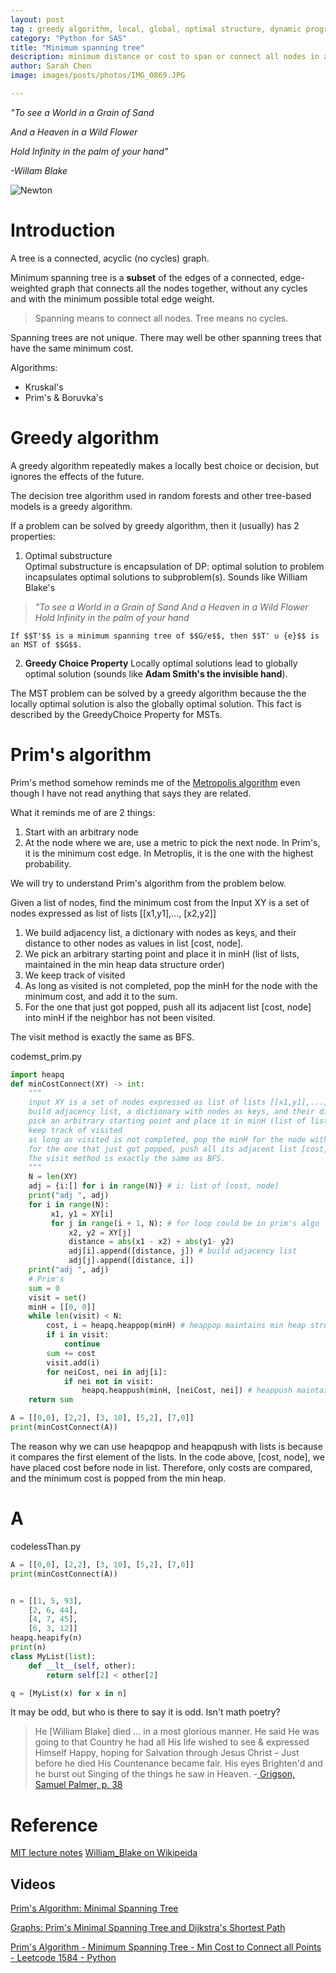 ```yaml
---
layout: post
tag : greedy algorithm, local, global, optimal structure, dynamic programming, BFS, Prim's, min heap
category: "Python for SAS"
title: "Minimum spanning tree"
description: minimum distance or cost to span or connect all nodes in a tree using Prim's algorithm and greedy algorithm
author: Sarah Chen
image: images/posts/photos/IMG_0869.JPG

---
```

*"To see a World in a Grain of Sand*

*And a Heaven in a Wild Flower*

*Hold Infinity in the palm of your hand"*

*-Willam Blake*

![Newton](https://upload.wikimedia.org/wikipedia/commons/thumb/0/0e/Newton-WilliamBlake.jpg/330px-Newton-WilliamBlake.jpg)

# Introduction

A tree is a connected, acyclic (no cycles) graph.

Minimum spanning tree is a **subset** of the edges of a connected, edge-weighted graph that connects all the nodes together, without any cycles and with the minimum possible total edge weight.  

> Spanning means to connect all nodes. 
> Tree means no cycles. 

Spanning trees are not unique.  There may well be other spanning trees that have the same minimum cost. 

Algorithms: 
- Kruskal's
- Prim's & Boruvka's

# Greedy algorithm

A greedy algorithm repeatedly makes a locally best choice or decision, but ignores the effects of the future.  

The decision tree algorithm used in random forests and other tree-based models is a greedy algorithm. 

If a problem can be solved by greedy algorithm, then it (usually) has 2 properties:
1. Optimal substructure   
    Optimal substructure is encapsulation of DP: optimal solution to problem incapsulates optimal solutions to subproblem(s). Sounds like William Blake's 
    
> *"To see a World in a Grain of Sand*
> *And a Heaven in a Wild Flower* 
> *Hold Infinity in the palm of your hand* 


    If $$T'$$ is a minimum spanning tree of $$G/e$$, then $$T' ∪ {e}$$ is an MST of $$G$$. 

2. **Greedy Choice Property**
    Locally optimal solutions lead to globally optimal solution (sounds like **Adam Smith's the invisible hand**). 

The MST problem can be solved by a greedy algorithm because the the locally optimal solution is also the globally optimal solution. This fact is described by the GreedyChoice Property for MSTs. 

# Prim's algorithm
Prim's method somehow reminds me of the [Metropolis algorithm](https://en.wikipedia.org/wiki/Metropolis%E2%80%93Hastings_algorithm) even though I have not read anything that says they are related.   

What it reminds me of are 2 things:
1. Start with an arbitrary node
2. At the node where we are, use a metric to pick the next node.  In Prim's, it is the minimum cost edge.  In Metroplis, it is the one with the highest probability. 

We will try to understand Prim's algorithm from the problem below. 

Given a list of nodes, find the minimum cost from the 
Input XY is a set of nodes expressed as list of lists [[x1,y1],..., [x2,y2]]

1. We build adjacency list, a dictionary with nodes as keys, and their distance to other nodes as values in list [cost, node]. 
2. We pick an arbitrary starting point and place it in minH (list of lists, maintained in the min heap data structure order)
3. We keep track of visited
4. As long as visited is not completed, pop the minH for the node with the minimum cost, and add it to the sum.
5. For the one that just got popped, push all its adjacent list [cost, node] into minH if the neighbor has not been visited. 

The visit method is exactly the same as BFS.

<div class="code-head"><span>code</span>mst_prim.py</div>

```python
import heapq
def minCostConnect(XY) -> int:
    """
    input XY is a set of nodes expressed as list of lists [[x1,y1],..., [x2,y2]]
    build adjacency list, a dictionary with nodes as keys, and their distance to other nodes as values in list [cost, node]
    pick an arbitrary starting point and place it in minH (list of lists, maintained in the min heap data structure order)
    keep track of visited
    as long as visited is not completed, pop the minH for the node with the minimum cost, and add it to the sum.
    for the one that just got popped, push all its adjacent list [cost, node] into minH if the neighbor has not been visited. 
    The visit method is exactly the same as BFS.
    """
    N = len(XY)
    adj = {i:[] for i in range(N)} # i: list of [cost, node]
    print("adj ", adj)
    for i in range(N):
         x1, y1 = XY[i]
         for j in range(i + 1, N): # for loop could be in prim's algo 
             x2, y2 = XY[j]
             distance = abs(x1 - x2) + abs(y1- y2)
             adj[i].append([distance, j]) # build adjacency list
             adj[j].append([distance, i])
    print("adj ", adj)
    # Prim's
    sum = 0
    visit = set()
    minH = [[0, 0]] 
    while len(visit) < N:
        cost, i = heapq.heappop(minH) # heappop maintains min heap structure
        if i in visit:
            continue
        sum += cost
        visit.add(i)
        for neiCost, nei in adj[i]:
            if nei not in visit:
                heapq.heappush(minH, [neiCost, nei]) # heappush maintains min heap structure
    return sum 

A = [[0,0], [2,2], [3, 10], [5,2], [7,0]]
print(minCostConnect(A))
```

The reason why we can use heapqpop and heapqpush with lists is because it compares the first element of the lists. In the code above, [cost, node], we have placed cost before node in list.  Therefore, only costs are compared, and the minimum cost is popped from the min heap. 
<!-- https://stackoverflow.com/questions/45892736/python-heapq-how-do-i-sort-the-heap-using-nth-element-of-the-list-of-lists -->
# A
<div class="code-head"><span>code</span>lessThan.py</div>

```python
A = [[0,0], [2,2], [3, 10], [5,2], [7,0]]
print(minCostConnect(A))


n = [[1, 5, 93],
    [2, 6, 44],
    [4, 7, 45],
    [6, 3, 12]]
heapq.heapify(n)
print(n)
class MyList(list):
    def __lt__(self, other):
        return self[2] < other[2]

q = [MyList(x) for x in n]
```

It may be odd, but who is there to say it is odd.  Isn't math poetry?  

> He [William Blake] died ... in a most glorious manner. He said He was going to that Country he had all His life wished to see & expressed Himself Happy, hoping for Salvation through Jesus Christ – Just before he died 
> His Countenance became fair. His eyes Brighten'd and he burst out Singing of the things he saw in Heaven. -[ Grigson, Samuel Palmer, p. 38](https://en.wikipedia.org/wiki/William_Blake#cite_note-67)

# Reference
[MIT lecture notes](https://ocw.mit.edu/courses/6-046j-design-and-analysis-of-algorithms-spring-2015/4a7fdddff3bc419c70bb470106a1663a_MIT6_046JS15_lec12.pdf)
[William_Blake on Wikipeida](https://en.wikipedia.org/wiki/William_Blake)

## Videos
[Prim's Algorithm: Minimal Spanning Tree](https://www.youtube.com/watch?v=YyLaRffCdk4)

[Graphs: Prim's Minimal Spanning Tree and Dijkstra's Shortest Path](https://www.youtube.com/watch?v=i4W8WgTuGTE&t=288s)

[Prim's Algorithm - Minimum Spanning Tree - Min Cost to Connect all Points - Leetcode 1584 - Python](https://www.youtube.com/watch?v=f7JOBJIC-NA&t=693s)
